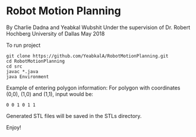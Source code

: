 # Robot Motion Planning

By Charlie Dadna and Yeabkal Wubshit
Under the supervision of Dr. Robert Hochberg
University of Dallas
May 2018

To run project

```
git clone https://github.com/YeabkalA/RobotMotionPlanning.git
cd RobotMotionPlanning
cd src
javac *.java
java Environment

```

Example of entering polygon information:
For polygon with coordinates (0,0), (1,0) and (1,1), input would be:

```
0 0 1 0 1 1
```

Generated STL files will be saved in the STLs directory.

Enjoy!


